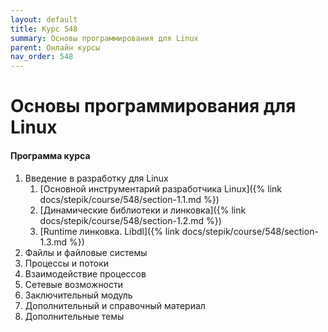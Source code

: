 ```yaml
---
layout: default
title: Курс 548
summary: Основы программирования для Linux
parent: Онлайн курсы
nav_order: 548
---
```


# Основы программирования для Linux

#### Программа курса

1. Введение в разработку для Linux
   1. [Основной инструментарий разработчика Linux]({% link docs/stepik/course/548/section-1.1.md %})
   2. [Динамические библиотеки и линковка]({% link docs/stepik/course/548/section-1.2.md %})
   2. [Runtime линковка. Libdl]({% link docs/stepik/course/548/section-1.3.md %})
2. Файлы и файловые системы
3. Процессы и потоки
4. Взаимодействие процессов
5. Сетевые возможности
6. Заключительный модуль
7. Дополнительный и справочный материал
8. Дополнительные темы
